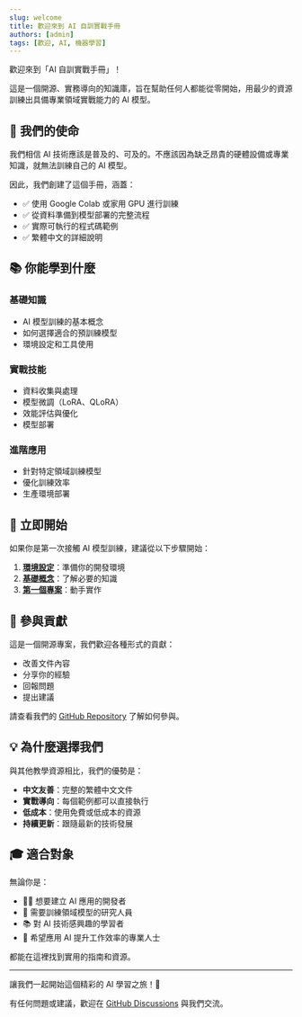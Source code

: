 ```yaml
---
slug: welcome
title: 歡迎來到 AI 自訓實戰手冊
authors: [admin]
tags: [歡迎, AI, 機器學習]
---
```


歡迎來到「AI 自訓實戰手冊」！

這是一個開源、實務導向的知識庫，旨在幫助任何人都能從零開始，用最少的資源訓練出具備專業領域實戰能力的 AI 模型。

<!-- truncate -->

## 🎯 我們的使命

我們相信 AI 技術應該是普及的、可及的。不應該因為缺乏昂貴的硬體設備或專業知識，就無法訓練自己的 AI 模型。

因此，我們創建了這個手冊，涵蓋：

- ✅ 使用 Google Colab 或家用 GPU 進行訓練
- ✅ 從資料準備到模型部署的完整流程
- ✅ 實際可執行的程式碼範例
- ✅ 繁體中文的詳細說明

## 📚 你能學到什麼

### 基礎知識
- AI 模型訓練的基本概念
- 如何選擇適合的預訓練模型
- 環境設定和工具使用

### 實戰技能
- 資料收集與處理
- 模型微調（LoRA、QLoRA）
- 效能評估與優化
- 模型部署

### 進階應用
- 針對特定領域訓練模型
- 優化訓練效率
- 生產環境部署

## 🚀 立即開始

如果你是第一次接觸 AI 模型訓練，建議從以下步驟開始：

1. **[環境設定](/docs/getting-started/setup)**：準備你的開發環境
2. **[基礎概念](/docs/getting-started/concepts)**：了解必要的知識
3. **[第一個專案](/docs/getting-started/first-project)**：動手實作

## 🤝 參與貢獻

這是一個開源專案，我們歡迎各種形式的貢獻：

- 改善文件內容
- 分享你的經驗
- 回報問題
- 提出建議

請查看我們的 [GitHub Repository](https://github.com/CasperHK/ai-self-train-handbook) 了解如何參與。

## 💡 為什麼選擇我們

與其他教學資源相比，我們的優勢是：

- **中文友善**：完整的繁體中文文件
- **實戰導向**：每個範例都可以直接執行
- **低成本**：使用免費或低成本的資源
- **持續更新**：跟隨最新的技術發展

## 🎓 適合對象

無論你是：

- 🧑‍💻 想要建立 AI 應用的開發者
- 🔬 需要訓練領域模型的研究人員
- 📚 對 AI 技術感興趣的學習者
- 💼 希望應用 AI 提升工作效率的專業人士

都能在這裡找到實用的指南和資源。

---

讓我們一起開始這個精彩的 AI 學習之旅！🚀

有任何問題或建議，歡迎在 [GitHub Discussions](https://github.com/CasperHK/ai-self-train-handbook/discussions) 與我們交流。
